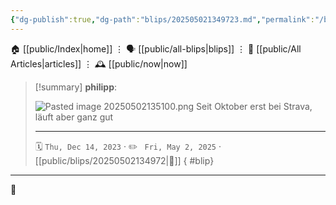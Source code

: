 ```yaml
---
{"dg-publish":true,"dg-path":"blips/202505021349723.md","permalink":"/blips/202505021349723/","title":"philipp on Threads @ 2023-12-14"}
---
```



<div class="transclusion internal-embed is-loaded"><div class="markdown-embed">




🏠 [[public/Index\|home]]  ⋮ 🗣️ [[public/all-blips\|blips]] ⋮  📝 [[public/All Articles\|articles]]  ⋮ 🕰️ [[public/now\|now]]


</div></div>


> [!summary] **philipp**:
>
> ![Pasted image 20250502135100.png](/img/user/attachments/Pasted%20image%2020250502135100.png)
> Seit Oktober erst bei Strava, läuft aber ganz gut
> - - -
>
> 🗓️ <code>Thu, Dec 14, 2023</code>  · ✏️ <code> Fri, May 2, 2025</code>  · [[public/blips/20250502134972\|🔗]]
{ #blip}


- - -

 👾
